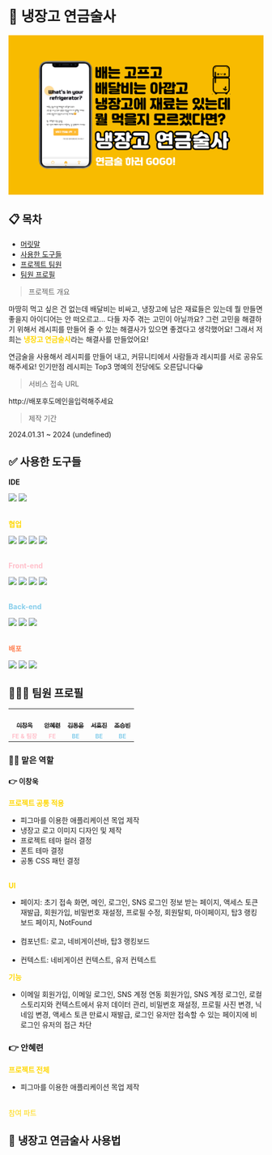 # 🧙 냉장고 연금술사

![alt text](./public/thumbnail.png)

## 📋 목차

- [머릿말](#📋-목차)
- [사용한 도구들](#✅-사용한-도구들)
- [프로젝트 팀원](#프로젝트-팀원)
- [팀원 프로필](#🧑‍🤝‍🧑-팀원-프로필)

> 프로젝트 개요

마땅히 먹고 싶은 건 없는데 배달비는 비싸고, 냉장고에 남은 재료들은 있는데
뭘 만들면 좋을지 아이디어는 안 떠오르고...
다들 자주 겪는 고민이 아닐까요? 그런 고민을 해결하기 위해서 레시피를 만들어 줄 수 있는
해결사가 있으면 좋겠다고 생각했어요! 그래서 저희는 <span style='color: gold; font-weight:bold'>냉장고 연금술사</span>라는 해결사를 만들었어요!

연금술을 사용해서 레시피를 만들어 내고, 커뮤니티에서 사람들과 레시피를 서로 공유도 해주세요!
인기만점 레시피는 Top3 명예의 전당에도 오른답니다😀

> 서비스 접속 URL

http://배포후도메인을입력해주세요

> 제작 기간

2024.01.31 ~ 2024 (undefined)

## ✅ 사용한 도구들

<div>
  <p style='font-weight: bold'>IDE</p>
  <img src="https://img.shields.io/badge/VSC-007ACC?style=flat-square&logo=visualstudiocode&logoColor=white">
  <img src="https://img.shields.io/badge/IntelliJ-000000?style=flat-square&logo=intellijidea&logoColor=white">
</div><br/>

<div>
  <p style='font-weight: bold; color:gold'>협업</p>
  <img src="https://img.shields.io/badge/Notion-000000?style=flat-square&logo=notion&logoColor=white">
  <img src="https://img.shields.io/badge/Discord-5865F2?style=flat-square&logo=discord&logoColor=white">
  <img src="https://img.shields.io/badge/Figma-F24E1E?style=flat-square&logo=figma&logoColor=black">
  <img src="https://img.shields.io/badge/GitHub-181717?style=flat-square&logo=github&logoColor=white">
</div><br/>

<div>
  <p style='color:pink; font-weight: bold'>Front-end</p>
  <img src="https://img.shields.io/badge/React.js-61DAFB?style=flat-square&logo=react&logoColor=black">
  <img src="https://img.shields.io/badge/React Router-CA4245?style=flat-square&logo=reactrouter&logoColor=black">
  <img src="https://img.shields.io/badge/tailwindcss-06B6D4?style=flat-square&logo=tailwindcss&logoColor=white">
  <img src="https://img.shields.io/badge/axios-5A29E4?style=flat-square&logo=axios&logoColor=white">
</div><br/>

<div>
  <p style='color:skyblue; font-weight: bold'>Back-end</p>
  <img src="https://img.shields.io/badge/Spring Boot-6DB33F?style=flat-square&logo=springboot&logoColor=white">
  <img src="https://img.shields.io/badge/Spring-6DB33F?style=flat-square&logo=Spring&logoColor=white">
  <img src="https://img.shields.io/badge/MySQL-4479A1?style=flat-square&logo=mysql&logoColor=white">
</div><br/>

<div>
  <p style='color:coral; font-weight: bold'>배포</p>
  <img src="https://img.shields.io/badge/Docker-2496ED?style=flat-square&logo=docker&logoColor=white">
  <img src="https://img.shields.io/badge/Amazon S3-569A31?style=flat-square&logo=amazons3&logoColor=black">
  <img src="https://img.shields.io/badge/Amazon EC2-FF9900?style=flat-square&logo=amazonec2&logoColor=black">
</div>

## 🧑‍🤝‍🧑 팀원 프로필

<table>
  <tbody>
    <tr>
      <td align="center"><a href="https://github.com/devkoow"><img src="https://avatars.githubusercontent.com/u/112608822?v=4" width="100px;" alt="" style='border-radius:50%'/><br /><sub><b>이창욱</b></sub></a><br /><sub><b style='color:pink'>FE & 팀장</b></sub></a><br /></td>
      <td align="center"><a href="https://github.com/anhyeryeon2"><img src="https://image.fmkorea.com/files/attach/new3/20230621/486616/825924136/5891200629/ee5eb9d0301f6f736f791dce9dc20963.png" width="100px;" alt="" style='border-radius:50%'/><br /><sub><b>안혜련</b></sub></a><br /><sub><b style='color:pink'>FE</b></sub></a><br /></td><td align="center"><a href="https://github.com/ehddbs4521"><img src="https://avatars.githubusercontent.com/u/112162446?v=4" width="100px;" alt="" style='border-radius:50%'/><br /><sub><b >김동윤</b></sub></a><br /><sub><b style='color:skyblue'>BE</b></sub></a><br /></td><td align="center"><a href="https://github.com/dnwndls411"><img src="https://avatars.githubusercontent.com/u/130645006?v=4" width="100px;" alt="" style='border-radius:50%'/><br /><sub><b >서효진</b></sub></a><br /><sub><b style='color:skyblue'>BE</b></sub></a><br /></td><td align="center"><a href="https://github.com/changeme4585"><img src="https://image.fmkorea.com/files/attach/new3/20230621/486616/825924136/5891200629/ee5eb9d0301f6f736f791dce9dc20963.png" width="100px;" alt="" style='border-radius:50%'/><br /><sub><b >조승빈</b></sub></a><br /><sub><b style='color:skyblue'>BE</b></sub></a><br /></td>
    </tr>
  </tbody>
</table>

### 🧑‍💻 맡은 역할

<h4 style='font-weight: bold'>👉 이창욱</h4>

<div>
  <span style='color: gold; font-weight:bold;'>프로젝트 공통 적용</span>

- 피그마를 이용한 애플리케이션 목업 제작
- 냉장고 로고 이미지 디자인 및 제작
- 프로젝트 테마 컬러 결정
- 폰트 테마 결정
- 공통 CSS 패턴 결정
</div><br/>

<div style=''>
  <span style='color: gold; font-weight:bold;'>UI</span><br/>
  <ul>
    <li>
      페이지: 
      초기 접속 화면, 메인, 로그인, SNS 로그인 정보 받는 페이지, 액세스 토큰 재발급, 회원가입, 비밀번호 재설정, 프로필 수정, 회원탈퇴, 마이페이지, 탑3 랭킹보드 페이지, NotFound
    </li><br/>
    <li>
      컴포넌트: 로고, 네비게이션바, 탑3 랭킹보드
    </li><br/>
    <li>
      컨텍스트: 네비게이션 컨텍스트, 유저 컨텍스트
    </li>
  </ul>

<span style='color: gold; font-weight:bold;'>기능</span><br/>

  <ul>
    <li>
      이메일 회원가입, 이메일 로그인, SNS 계정 연동 회원가입, SNS 계정 로그인, 로컬 스토리지와 컨텍스트에서 유저 데이터 관리, 비밀번호 재설정, 프로필 사진 변경, 닉네임 변경, 액세스 토큰 만료시 재발급, 로그인 유저만 접속할 수 있는 페이지에 비로그인 유저의 접근 차단
    </li>
  </ul>
</div>

<h3 style='font-weight: bold'>👉 안혜련</h3>

<div>
  <span style='color: gold; font-weight:bold;'>프로젝트 전체</span>

- 피그마를 이용한 애플리케이션 목업 제작
</div><br/>

<div style=''>
  <span style='color: gold'>참여 파트</span>

</div>

## 🪺 냉장고 연금술사 사용법
